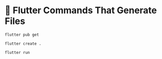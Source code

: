 # 🔧 Flutter Commands That Generate Files

```
flutter pub get
```

```
flutter create .
```

```
flutter run
```
